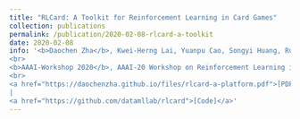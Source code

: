 ```yaml
---
title: "RLCard: A Toolkit for Reinforcement Learning in Card Games"
collection: publications
permalink: /publication/2020-02-08-rlcard-a-toolkit
date: 2020-02-08
info: '<b>Daochen Zha</b>, Kwei-Herng Lai, Yuanpu Cao, Songyi Huang, Ruzhe Wei, Junyu Guo, and Xia Hu
<br>
<b>AAAI-Workshop 2020</b>, AAAI-20 Workshop on Reinforcement Learning in Games
<br>
<a href="https://daochenzha.github.io/files/rlcard-a-platform.pdf">[PDF]</a>
|
<a href="https://github.com/datamllab/rlcard">[Code]</a>'
---
```

